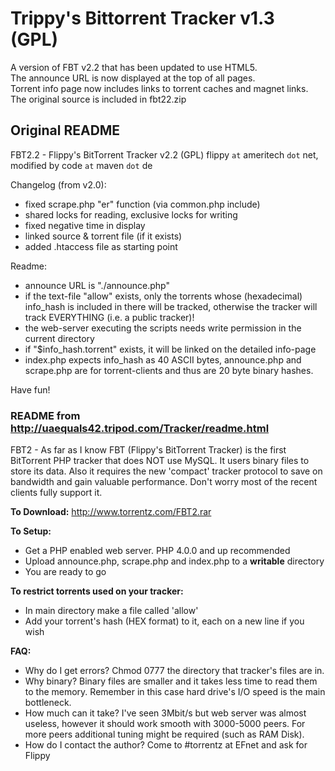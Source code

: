 # Trippy's Bittorrent Tracker v1.3 (GPL)

A version of FBT v2.2 that has been updated to use HTML5.  
The announce URL is now displayed at the top of all pages.  
Torrent info page now includes links to torrent caches and magnet links.  
The original source is included in fbt22.zip  

## Original README
FBT2.2 - Flippy's BitTorrent Tracker v2.2 (GPL)
flippy `at` ameritech `dot` net, modified by code `at` maven `dot` de

Changelog (from v2.0):
- fixed scrape.php "er" function (via common.php include)
- shared locks for reading, exclusive locks for writing
- fixed negative time in display
- linked source & torrent file (if it exists)
- added .htaccess file as starting point

Readme:
- announce URL is "./announce.php"
- if the text-file "allow" exists, only the torrents whose (hexadecimal)
  info_hash is included in there will be tracked, otherwise the tracker
  will track EVERYTHING (i.e. a public tracker)!
- the web-server executing the scripts needs write permission in the
  current directory
- if "$info_hash.torrent" exists, it will be linked on the detailed info-page
- index.php expects info_hash as 40 ASCII bytes, announce.php and scrape.php
  are for torrent-clients and thus are 20 byte binary hashes.

Have fun!

### README from http://uaequals42.tripod.com/Tracker/readme.html
FBT2 - As far as I know FBT (Flippy's BitTorrent Tracker) is the first BitTorrent PHP tracker that does NOT use MySQL. It users binary files to store its data. Also it requires the new 'compact' tracker protocol to save on bandwidth and gain valuable performance. Don't worry most of the recent clients fully support it.

**To Download:**
http://www.torrentz.com/FBT2.rar

**To Setup:** 
*   Get a PHP enabled web server. PHP 4.0.0 and up recommended
*   Upload announce.php, scrape.php and index.php to a **writable** directory
*   You are ready to go

**To restrict torrents used on your tracker:**
*   In main directory make a file called 'allow'
*   Add your torrent's hash (HEX format) to it, each on a new line if you wish

**FAQ:** 
*   Why do I get errors? 
    Chmod 0777 the directory that tracker's files are in.
*   Why binary? 
    Binary files are smaller and it takes less time to read them to the memory. Remember in this case hard drive's I/O speed is the main bottleneck.
*   How much can it take? 
    I've seen 3Mbit/s but web server was almost useless, however it should work smooth with 3000-5000 peers. For more peers additional tuning might be required (such as RAM Disk).
*   How do I contact the author? 
    Come to #torrentz at EFnet and ask for Flippy